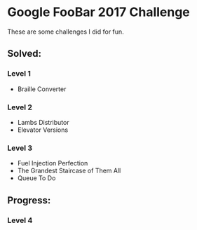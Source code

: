 # Google FooBar 2017 Challenge
These are some challenges I did for fun.

## Solved:
### Level 1
* Braille Converter

### Level 2 
* Lambs Distributor
* Elevator Versions

### Level 3
* Fuel Injection Perfection
* The Grandest Staircase of Them All
* Queue To Do

## Progress:
### Level 4
